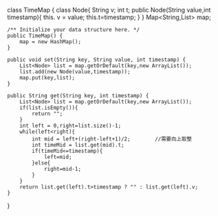 class TimeMap {
    class Node{
        String v;
        int t;
        public Node(String value,int timestamp){
            this. v = value;
            this.t=timestamp;
        }
    }
    Map<String,List<Node>> map;

    /** Initialize your data structure here. */
    public TimeMap() {
        map = new HashMap();
    }
    
    public void set(String key, String value, int timestamp) {
        List<Node> list = map.getOrDefault(key,new ArrayList());
        list.add(new Node(value,timestamp));
        map.put(key,list);
    }
    
    public String get(String key, int timestamp) {
        List<Node> list = map.getOrDefault(key,new ArrayList());
        if(list.isEmpty()){
            return "";
        }
        int left = 0,right=list.size()-1;
        while(left<right){
            int mid = left+(right-left+1)/2;        //需要向上取整
            int timeMid = list.get(mid).t;
            if(timeMid<=timestamp){
                left=mid;
            }else{
                right=mid-1;
            }
        }
        return list.get(left).t>timestamp ? "" : list.get(left).v;
    }
}
